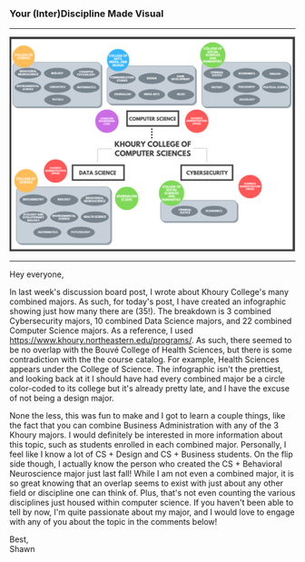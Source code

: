 ### Your (Inter)Discipline Made Visual
---

![visual.png](visual.png)

---

Hey everyone, 

In last week's discussion board post, I wrote about Khoury College's many combined majors. As such, for today's post, I have created an infographic showing just how many there are (35!). The breakdown is 3 combined Cybersecurity majors, 10 combined Data Science majors, and 22 combined Computer Science majors. As a reference, I used https://www.khoury.northeastern.edu/programs/. As such, there seemed to be no overlap with the Bouvé College of Health Sciences, but there is some contradiction with the the course catalog. For example, Health Sciences appears under the College of Science. The infographic isn't the prettiest, and looking back at it I should have had every combined major be a circle color-coded to its college but it's already pretty late, and I have the excuse of not being a design major. 


None the less, this was fun to make and I got to learn a couple things, like the fact that you can combine Business Administration with any of the 3 Khoury majors. I would definitely be interested in more information about this topic, such as students enrolled in each combined major. Personally, I feel like I know a lot of CS + Design and CS + Business students. On the flip side though, I actually know the person who created the CS + Behavioral Neuroscience major just last fall! While I am not even a combined major, it is so great knowing that an overlap seems to exist with just about any other field or discipline one can think of. Plus, that's not even counting the various disciplines just housed within computer science. If you haven't been able to tell by now, I'm quite passionate about my major, and I would love to engage with any of you about the topic in the comments below!

Best,  
Shawn
